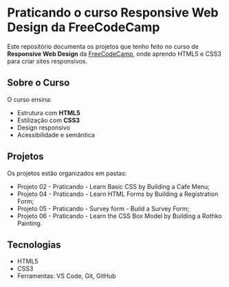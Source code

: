 # Praticando o curso Responsive Web Design da FreeCodeCamp

Este repositório documenta os projetos que tenho feito no curso de **Responsive Web Design** da [FreeCodeCamp](https://www.freecodecamp.org/learn/2022/responsive-web-design/), onde aprendo HTML5 e CSS3 para criar sites responsivos.

## Sobre o Curso

O curso ensina:
- Estrutura com **HTML5**
- Estilização com **CSS3**
- Design responsivo
- Acessibilidade e semântica

## Projetos

Os projetos estão organizados em pastas:
- Projeto 02 - Praticando - Learn Basic CSS by Building a Cafe Menu;
- Projeto 04 - Praticando - Learn HTML Forms by Building a Registration Form;
- Projeto 05 - Praticando - Survey form - Build a Survey Form;
- Projeto 06 - Praticando - Learn the CSS Box Model by Building a Rothko Painting.

## Tecnologias
- HTML5
- CSS3
- Ferramentas: VS Code, Git, GitHub
